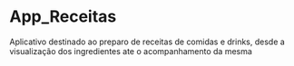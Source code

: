 # App_Receitas
Aplicativo destinado ao preparo de receitas de comidas e drinks, desde a visualização dos ingredientes ate o acompanhamento da mesma
